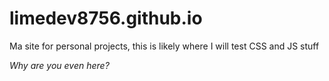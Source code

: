 # limedev8756.github.io
Ma site for personal projects, this is likely where I will test CSS and JS stuff

*Why are you even here?*
